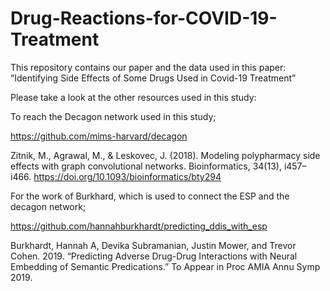 # Drug-Reactions-for-COVID-19-Treatment

This repository contains our paper and the data used in this paper: “Identifying Side Effects of Some Drugs Used in Covid-19 Treatment”
 
Please take a look at the other resources used in this study:

To reach the Decagon network used in this study;

https://github.com/mims-harvard/decagon

Zitnik, M., Agrawal, M., & Leskovec, J. (2018). Modeling polypharmacy side effects with graph convolutional networks. Bioinformatics, 34(13), i457–i466. https://doi.org/10.1093/bioinformatics/bty294


For the work of Burkhard, which is used to connect the ESP and the decagon network;

https://github.com/hannahburkhardt/predicting_ddis_with_esp

Burkhardt, Hannah A, Devika Subramanian, Justin Mower, and Trevor Cohen. 2019. “Predicting Adverse Drug-Drug Interactions with Neural Embedding of Semantic Predications.” To Appear in Proc AMIA Annu Symp 2019.
